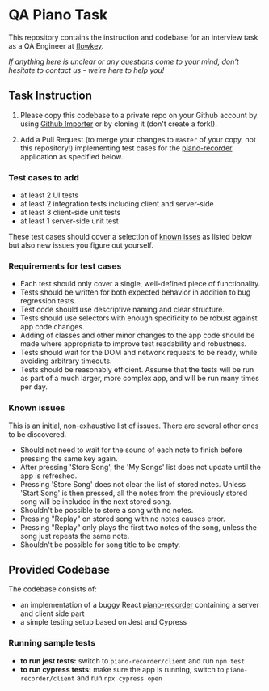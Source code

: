 # QA Piano Task

This repository contains the instruction and codebase for an interview task as a QA Engineer at [flowkey](https://www.flowkey.com).

*If anything here is unclear or any questions come to your mind, don’t hesitate to contact us - we’re here to help you!*

## Task Instruction

1. Please copy this codebase to a private repo on your Github account by using [Github Importer](https://help.github.com/en/articles/importing-a-repository-with-github-importer) or by cloning it (don't create a fork!).

2. Add a Pull Request (to merge your changes to `master` of your copy, not this repository!) implementing test cases for the [piano-recorder](piano-recorder) application as specified below.

### Test cases to add

- at least 2 UI tests
- at least 2 integration tests including client and server-side
- at least 3 client-side unit tests
- at least 1 server-side unit test

These test cases should cover a selection of [known isses](#known-issues) as listed below but also new issues you figure out yourself.

### Requirements for test cases

- Each test should only cover a single, well-defined piece of functionality.
- Tests should be written for both expected behavior in addition to bug regression tests.
- Test code should use descriptive naming and clear structure.
- Tests should use selectors with enough specificity to be robust against app code changes.
- Adding of classes and other minor changes to the app code should be made where appropriate to improve test readability and robustness.
- Tests should wait for the DOM and network requests to be ready, while avoiding arbitrary timeouts.
- Tests should be reasonably efficient. Assume that the tests will be run as part of a much larger, more complex app, and will be run many times per day.

### Known issues

This is an initial, non-exhaustive list of issues. There are several other ones to be discovered.

- Should not need to wait for the sound of each note to finish before pressing the same key again.
- After pressing 'Store Song', the 'My Songs' list does not update until the app is refreshed.
- Pressing 'Store Song' does not clear the list of stored notes. Unless 'Start Song' is then pressed, all the notes from the previously stored song will be included in the next stored song.
- Shouldn't be possible to store a song with no notes.
- Pressing "Replay" on stored song with no notes causes error.
- Pressing "Replay" only plays the first two notes of the song, unless the song just repeats the same note.
- Shouldn't be possible for song title to be empty.

## Provided Codebase

The codebase consists of:
- an implementation of a buggy React [piano-recorder](piano-recorder) containing a server and client side part
- a simple testing setup based on Jest and Cypress

### Running sample tests

- **to run jest tests:** switch to `piano-recorder/client` and run `npm test`
- **to run cypress tests:** make sure the app is running, switch to `piano-recorder/client` and run `npx cypress open` 

